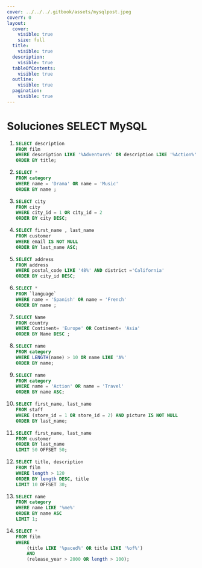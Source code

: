 ```yaml
---
cover: ../../../.gitbook/assets/mysqlpost.jpeg
coverY: 0
layout:
  cover:
    visible: true
    size: full
  title:
    visible: true
  description:
    visible: true
  tableOfContents:
    visible: true
  outline:
    visible: true
  pagination:
    visible: true
---
```


# Soluciones SELECT MySQL



1. ```sql
   SELECT description
   FROM film 
   WHERE description LIKE '%Adventure%' OR description LIKE '%Action%'
   ORDER BY title;
   ```
2. ```sql
   SELECT * 
   FROM category
   WHERE name = 'Drama' OR name = 'Music'
   ORDER BY name ;
   ```
3. ```sql
   SELECT city 
   FROM city
   WHERE city_id = 1 OR city_id = 2
   ORDER BY city DESC; 
   ```
4. ```sql
   SELECT first_name , last_name
   FROM customer
   WHERE email IS NOT NULL 
   ORDER BY last_name ASC; 
   ```
5. ```sql
   SELECT address
   FROM address
   WHERE postal_code LIKE '48%' AND district ='California'
   ORDER BY city_id DESC; 
   ```
6. ```sql
   SELECT *
   FROM `language`
   WHERE name = 'Spanish' OR name = 'French'
   ORDER BY name ; 
   ```
7. ```sql
   SELECT Name
   FROM country 
   WHERE Continent= 'Europe' OR Continent= 'Asia'
   ORDER BY Name DESC ; 
   ```
8. ```sql
   SELECT name
   FROM category
   WHERE LENGTH(name) > 10 OR name LIKE 'A%'
   ORDER BY name; 
   ```
9. ```sql
   SELECT name
   FROM category
   WHERE name = 'Action' OR name = 'Travel'
   ORDER BY name ASC;
   ```
10. ```sql
    SELECT first_name, last_name
    FROM staff
    WHERE (store_id = 1 OR store_id = 2) AND picture IS NOT NULL 
    ORDER BY last_name;
    ```
11. ```sql
    SELECT first_name, last_name
    FROM customer
    ORDER BY last_name
    LIMIT 50 OFFSET 50; 
    ```
12. ```sql
    SELECT title, description
    FROM film
    WHERE length > 120
    ORDER BY length DESC, title
    LIMIT 10 OFFSET 30;
    ```
13. ```sql
    SELECT name
    FROM category 
    WHERE name LIKE '%me%'
    ORDER BY name ASC
    LIMIT 1; 
    ```
14. ```sql
    SELECT *
    FROM film
    WHERE 
        (title LIKE '%paced%' OR title LIKE '%of%') 
        AND 
        (release_year > 2000 OR length > 100); 
    ```
